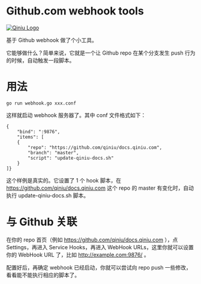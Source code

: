 Github.com webhook tools
==

[![Qiniu Logo](http://qiniutek.com/images/logo-2.png)](http://qiniu.com/)

基于 Github webhook 做了个小工具。

它能够做什么？简单来说，它就是一个让 Github repo 在某个分支发生 push 行为的时候，自动触发一段脚本。

# 用法

```
go run webhook.go xxx.conf
```

这样就启动 webhook 服务器了。其中 conf 文件格式如下：

```
{
    "bind": ":9876",
    "items": [
    {
        "repo": "https://github.com/qiniu/docs.qiniu.com",
        "branch": "master",
        "script": "update-qiniu-docs.sh"
    }
]}
```

这个样例是真实的。它设置了 1 个 hook 脚本，在 https://github.com/qiniu/docs.qiniu.com 这个 repo 的 master 有变化时，自动执行 update-qiniu-docs.sh 脚本。


# 与 Github 关联

在你的 repo 首页（例如 https://github.com/qiniu/docs.qiniu.com ），点 Settings，再进入 Service Hooks，再进入 WebHook URLs，这里你就可以设置你的 WebHook URL 了，比如 http://example.com:9876/ 。

配置好后，再确定 webhook 已经启动，你就可以尝试向 repo push 一些修改，看看能不能执行相应的脚本了。
